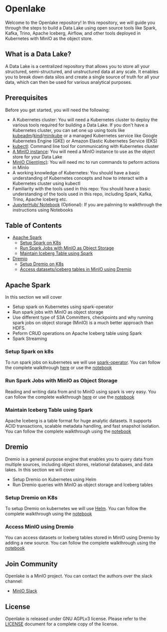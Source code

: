 # Openlake

Welcome to the Openlake repository! In this repository, we will guide you through the steps to build a Data Lake using open source tools like Spark, Kafka, Trino, Apache Iceberg, Airflow, and other tools deployed in Kubernetes with MinIO as the object store.

## What is a Data Lake?

A Data Lake is a centralized repository that allows you to store all your structured, semi-structured, and unstructured data at any scale. It enables you to break down data silos and create a single source of truth for all your data, which can then be used for various analytical purposes.

## Prerequisites

Before you get started, you will need the following:

* A Kubernetes cluster: You will need a Kubernetes cluster to deploy the various tools required for building a Data Lake. If you don't have a Kubernetes cluster, you can set one up using tools like [kubeadm](https://kubernetes.io/docs/reference/setup-tools/kubeadm/)/[kind](https://kind.sigs.k8s.io/)/[minikube](https://minikube.sigs.k8s.io/docs/) or a managed Kubernetes service like Google Kubernetes Engine (GKE) or Amazon Elastic Kubernetes Service (EKS)
* [kubectl](https://kubernetes.io/docs/reference/kubectl/): Command line tool for communicating with Kubernetes cluster
* [A MinIO instance](https://min.io/download#/kubernetes): You will need a MinIO instance to use as the object store for your Data Lake
* [MinIO Client(mc)](https://min.io/docs/minio/linux/reference/minio-mc.html): You will need mc to run commands to peform actions in MinIo
* A working knowledge of Kubernetes: You should have a basic understanding of Kubernetes concepts and how to interact with a Kubernetes cluster using kubectl
* Familiarity with the tools used in this repo: You should have a basic understanding of the tools used in this repo, including Spark, Kafka, Trino, Apache Iceberg etc.
* [JupyterHub/ Notebook](https://jupyter.org/install) (Optional): If you are palnning to walkthrough the instructions using Notebooks

## Table of Contents
- [Apache Spark](#apache-spark)
   - [Setup Spark on K8s](#setup-spark-on-k8s)
   - [Run Spark Jobs with MinIO as Object Storage](#run-spark-jobs-with-minio-as-object-storage)
   - [Maintain Iceberg Table using Spark](#maintain-iceberg-table-using-spark)
- [Dremio](#dremio)
   - [Setup Dremio on K8s](#setup-dremio-on-k8s)
   - [Access datasets/iceberg tables in MinIO using Dremio](#access-minio-using-dremio)


## Apache Spark

In this section we will cover 
* Setup spark on Kubernetes using spark-operator
* Run spark jobs with MinIO as object storage
* Use different type of S3A Committers, checkpoints and why running spark jobs on object storage (MinIO) is a much better approach than HDFS.
* Peform CRUD operations on Apache Iceberg table using Spark
* Spark Streaming


### Setup Spark on k8s
To run spark jobs on kubernetes we will use [spark-operator](https://github.com/GoogleCloudPlatform/spark-on-k8s-operator). You can follow the complete walkthrough [here](spark/setup-spark-operator.md) or use the [notebook](spark/setup-spark-operator.ipynb)

### Run Spark Jobs with MinIO as Object Storage
Reading and writing data from and to MinIO using spark is very easy. You can follow the complete walkthrough [here](spark/spark-with-minio.md) or use the [notebook](spark/spark-with-minio.ipynb)

### Maintain Iceberg Table using Spark
Apache Iceberg is a table format for huge analytic datasets. It supports ACID transactions, scalable metadata handling, and fast snapshot isolation. You can follow the complete walkthrough using the [notebook](spark/spark-iceberg-minio.ipynb)

## Dremio
Dremio is a general purpose engine that enables you to query data from multiple sources, including object stores, relational databases, and data lakes.
In this section we will cover
* Setup Dremio on Kubernetes using Helm
* Run Dremio queries with MinIO as object storage and Iceberg tables

### Setup Dremio on K8s
To setup Dremio on kubernetes we will use [Helm](https://helm.sh/). You can follow the complete walkthrough using the [notebook](dremio/setup-dremio.ipynb)

### Access MinIO using Dremio
You can access datasets or Iceberg tables stored in MinIO using Dremio by adding a new source. You can follow the complete walkthrough using the [notebook](dremio/dremio-minio-iceberg.ipynb)

## Join Community

Openlake is a MinIO project. You can contact the authors over the slack channel:

- [MinIO Slack](https://join.slack.com/t/minio/shared_invite/zt-wjdzimbo-apoPb9jEi5ssl2iedx6MoA)

## License

Openlake is released under GNU AGPLv3 license. Please refer to the [LICENSE](LICENSE) document for a complete copy of the license.
